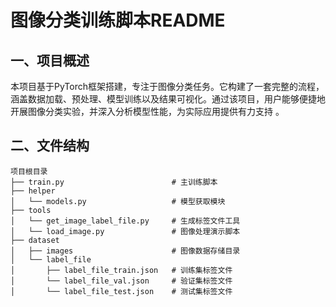# 图像分类训练脚本README
## 一、项目概述
本项目基于PyTorch框架搭建，专注于图像分类任务。它构建了一套完整的流程，涵盖数据加载、预处理、模型训练以及结果可视化。通过该项目，用户能够便捷地开展图像分类实验，并深入分析模型性能，为实际应用提供有力支持 。

## 二、文件结构
```
项目根目录
├── train.py                        # 主训练脚本
├── helper
│   └── models.py                   # 模型获取模块
├── tools
│   └── get_image_label_file.py     # 生成标签文件工具
│   └── load_image.py               # 图像处理演示脚本
├── dataset
│   ├── images                      # 图像数据存储目录
│   └── label_file
│       ├── label_file_train.json   # 训练集标签文件
│       └── label_file_val.json     # 验证集标签文件
│       └── label_file_test.json    # 测试集标签文件
```

